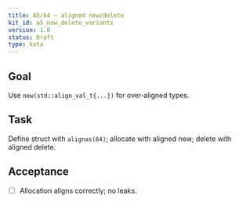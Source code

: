 ```yaml
---
title: A5/k4 — aligned new/delete
kit_id: a5_new_delete_variants
version: 1.0
status: Draft
type: kata
---
```

## Goal
Use `new(std::align_val_t{...})` for over‑aligned types.
## Task
Define struct with `alignas(64)`; allocate with aligned new; delete with aligned delete.
## Acceptance
- [ ] Allocation aligns correctly; no leaks.